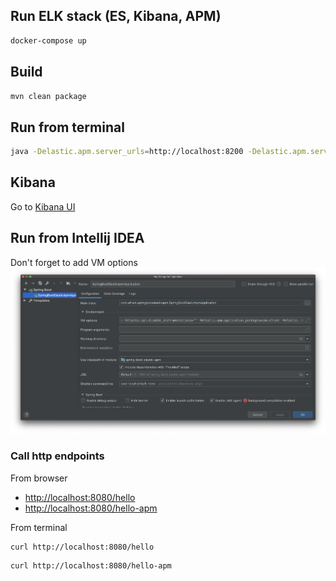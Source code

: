 ## Run ELK stack (ES, Kibana, APM)
```bash
docker-compose up
```

## Build 
```bash
mvn clean package
```

## Run from terminal 
```bash
java -Delastic.apm.server_urls=http://localhost:8200 -Delastic.apm.service_name=spring-boot-elastic-apm -Delastic.apm.disable_instrumentations="" -Delastic.apm.application_packages=com.afrunt -Delastic.apm.environment=local  -javaagent:elastic-apm-agent.jar -jar ./target/spring-boot-elastic-apm-1.0.jar
```

## Kibana
Go to [Kibana UI](http://localhost:5601)

## Run from Intellij IDEA
Don't forget to add VM options
![IDEA Run Configuration](static/idea-run-configuration.png?raw=true)

### Call http endpoints
From browser
* [http://localhost:8080/hello](http://localhost:8080/hello)
* [http://localhost:8080/hello-apm](http://localhost:8080/hello-apm)

From terminal
```bash
curl http://localhost:8080/hello
```

```bash
curl http://localhost:8080/hello-apm
```